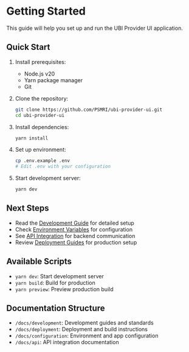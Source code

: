 # Getting Started

This guide will help you set up and run the UBI Provider UI application.

## Quick Start

1. Install prerequisites:
   - Node.js v20
   - Yarn package manager
   - Git

2. Clone the repository:
   ```bash
   git clone https://github.com/PSMRI/ubi-provider-ui.git
   cd ubi-provider-ui
   ```

3. Install dependencies:
   ```bash
   yarn install
   ```

4. Set up environment:
   ```bash
   cp .env.example .env
   # Edit .env with your configuration
   ```

5. Start development server:
   ```bash
   yarn dev
   ```

## Next Steps

- Read the [Development Guide](development/setup.md) for detailed setup
- Check [Environment Variables](configuration/environment-variables.md) for configuration
- See [API Integration](api/integration-guide.md) for backend communication
- Review [Deployment Guides](deployment/build-instructions.md) for production setup

## Available Scripts

- `yarn dev`: Start development server
- `yarn build`: Build for production
- `yarn preview`: Preview production build

## Documentation Structure

- `/docs/development`: Development guides and standards
- `/docs/deployment`: Deployment and build instructions
- `/docs/configuration`: Environment and app configuration
- `/docs/api`: API integration documentation